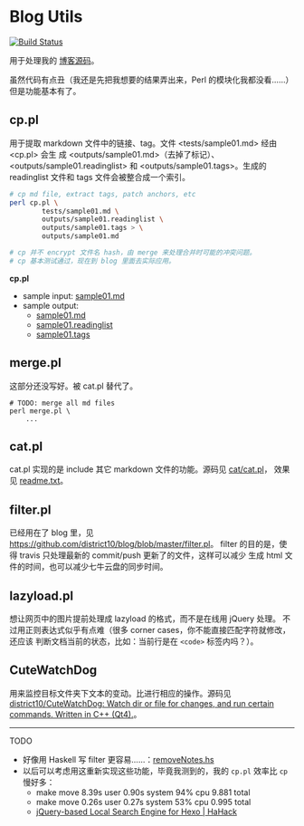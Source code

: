 # Blog Utils

[![Build Status](https://travis-ci.org/district10/blog-utils.svg?branch=master)](https://travis-ci.org/district10/blog-utils)

用于处理我的 [博客源码](https://github.com/district10/blog)。

虽然代码有点丑（我还是先把我想要的结果弄出来，Perl 的模块化我都没看……）但是功能基本有了。

## cp.pl

用于提取 markdown 文件中的链接、tag。文件 <tests/sample01.md> 经由 <cp.pl> 会生
成 <outputs/sample01.md>（去掉了标记）、<outputs/sample01.readinglist> 和
<outputs/sample01.tags>。生成的 readinglist 文件和 tags 文件会被整合成一个索引。

```bash
# cp md file, extract tags, patch anchors, etc
perl cp.pl \
        tests/sample01.md \
        outputs/sample01.readinglist \
        outputs/sample01.tags > \
        outputs/sample01.md

# cp 并不 encrypt 文件名 hash，由 merge 来处理合并时可能的冲突问题。
# cp 基本测试通过，现在到 blog 里面去实际应用。
```

**cp.pl**

- sample input: [sample01.md](https://raw.githubusercontent.com/district10/blog-utils/master/tests/sample01.md)
- sample output:
    + [sample01.md](https://github.com/district10/blog-utils/tree/master/outputs/sample01.md)
    + [sample01.readinglist](https://github.com/district10/blog-utils/tree/master/outputs/sample01.readlinglist)
    + [sample01.tags](https://github.com/district10/blog-utils/tree/master/outputs/sample01.tags)

## merge.pl

这部分还没写好。被 cat.pl 替代了。

```
# TODO: merge all md files
perl merge.pl \
    ...
```

## cat.pl

cat.pl 实现的是 include 其它 markdown 文件的功能。源码见 [cat/cat.pl](cat/cat.pl)，
效果见 [readme.txt](cat/readme.txt)。

## filter.pl

已经用在了 blog 里，见 <https://github.com/district10/blog/blob/master/filter.pl>。
filter 的目的是，使得 travis 只处理最新的 commit/push 更新了的文件，这样可以减少
生成 html 文件的时间，也可以减少七牛云盘的同步时间。

## lazyload.pl

想让网页中的图片提前处理成 lazyload 的格式，而不是在线用 jQuery 处理。
不过用正则表达式似乎有点难（很多 corner cases，你不能直接匹配字符就修改，还应该
判断文档当前的状态，比如：当前行是在 `<code>` 标签内吗？）。

## CuteWatchDog

用来监控目标文件夹下文本的变动。比进行相应的操作。源码见
[district10/CuteWatchDog: Watch dir or file for changes, and run certain commands. Written in C++ (Qt4).](https://github.com/district10/CuteWatchDog)。

---

TODO

- 好像用 Haskell 写 filter 更容易……：[removeNotes.hs](https://github.com/jgm/pandoc/blob/master/man/removeNotes.hs)
- 以后可以考虑用这重新实现这些功能，毕竟我测到的，我的 `cp.pl` 效率比 `cp` 慢好多：
    + make move  8.39s user 0.90s system 94% cpu 9.881 total
    + make move  0.26s user 0.27s system 53% cpu 0.995 total
    + [jQuery-based Local Search Engine for Hexo | HaHack](http://hahack.com/codes/local-search-engine-for-hexo/)
